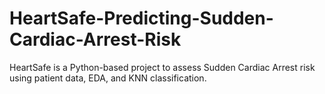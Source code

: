 # HeartSafe-Predicting-Sudden-Cardiac-Arrest-Risk
HeartSafe is a Python-based project to assess Sudden Cardiac Arrest risk using patient data, EDA, and KNN classification.
